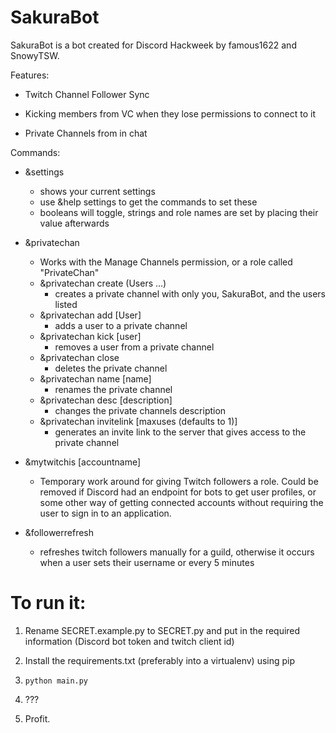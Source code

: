 SakuraBot
===

SakuraBot is a bot created for Discord Hackweek by famous1622 and SnowyTSW.

Features:

* Twitch Channel Follower Sync

* Kicking members from VC when they lose permissions to connect to it

* Private Channels from in chat

Commands:
* &settings
    * shows your current settings
    * use &help settings to get the commands to set these
    * booleans will toggle, strings and role names are set by placing their value afterwards

* &privatechan
    * Works with the Manage Channels permission, or a role called "PrivateChan"
    * &privatechan create (Users ...)
        * creates a private channel with only you, SakuraBot, and the users listed
    * &privatechan add [User]
        * adds a user to a private channel
    * &privatechan kick [user]
        * removes a user from a private channel
    * &privatechan close
        * deletes the private channel
    * &privatechan name [name]
        * renames the private channel
    * &privatechan desc [description]
        * changes the private channels description
    * &privatechan invitelink [maxuses (defaults to 1)]
        * generates an invite link to the server that gives access to the private channel

* &mytwitchis [accountname]
    * Temporary work around for giving Twitch followers a role. Could be removed if Discord had an endpoint for bots to get user profiles, or some other way of getting connected accounts without requiring the user to sign in to an application.

* &followerrefresh
    * refreshes twitch followers manually for a guild, otherwise it occurs when a user sets their username or every 5 minutes
    
To run it:
===

1. Rename SECRET.example.py to SECRET.py and put in the required information (Discord bot token and twitch client id)

2. Install the requirements.txt (preferably into a virtualenv) using pip

3. `python main.py`

4. ???

5. Profit.